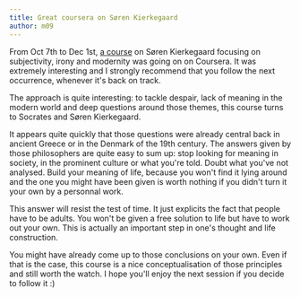 ```yaml
---
title: Great coursera on Søren Kierkegaard
author: m09
---
```


From Oct 7th to Dec 1st, [a course][coursera] on Søren Kierkegaard
focusing on subjectivity, irony and modernity was going on on
Coursera. It was extremely interesting and I strongly recommend that
you follow the next occurrence, whenever it's back on track.

<div></div><!--more-->

The approach is quite interesting: to tackle despair, lack of meaning
in the modern world and deep questions around those themes, this
course turns to Socrates and Søren Kierkegaard.

It appears quite quickly that those questions were already central
back in ancient Greece or in the Denmark of the 19th century. The
answers given by those philosophers are quite easy to sum up: stop
looking for meaning in society, in the prominent culture or what
you're told. Doubt what you've not analysed. Build your meaning of
life, because you won't find it lying around and the one you might
have been given is worth nothing if you didn't turn it your own by a
personnal work.

This answer will resist the test of time. It just explicits the fact
that people have to be adults. You won't be given a free solution to
life but have to work out your own. This is actually an important step
in one's thought and life construction.

You might have already come up to those conclusions on your own. Even
if that is the case, this course is a nice conceptualisation of those
principles and still worth the watch. I hope you'll enjoy the next
session if you decide to follow it :)

[coursera]: https://www.coursera.org/course/kierkegaard
